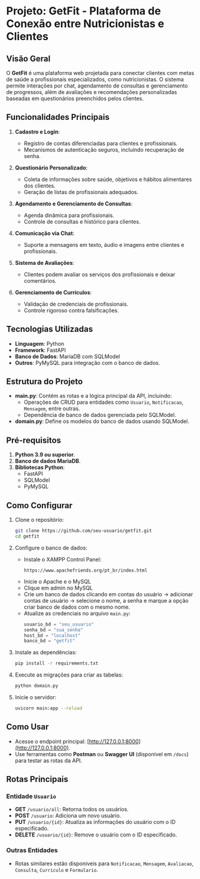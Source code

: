 # Projeto: GetFit - Plataforma de Conexão entre Nutricionistas e Clientes

## Visão Geral
O **GetFit** é uma plataforma web projetada para conectar clientes com metas de saúde a profissionais especializados, como nutricionistas. O sistema permite interações por chat, agendamento de consultas e gerenciamento de progressos, além de avaliações e recomendações personalizadas baseadas em questionários preenchidos pelos clientes.

## Funcionalidades Principais
1. **Cadastro e Login**:
   - Registro de contas diferenciadas para clientes e profissionais.
   - Mecanismos de autenticação seguros, incluindo recuperação de senha.

2. **Questionário Personalizado**:
   - Coleta de informações sobre saúde, objetivos e hábitos alimentares dos clientes.
   - Geração de listas de profissionais adequados.

3. **Agendamento e Gerenciamento de Consultas**:
   - Agenda dinâmica para profissionais.
   - Controle de consultas e histórico para clientes.

4. **Comunicação via Chat**:
   - Suporte a mensagens em texto, áudio e imagens entre clientes e profissionais.

5. **Sistema de Avaliações**:
   - Clientes podem avaliar os serviços dos profissionais e deixar comentários.

6. **Gerenciamento de Currículos**:
   - Validação de credenciais de profissionais.
   - Controle rigoroso contra falsificações.

## Tecnologias Utilizadas
- **Linguagem**: Python
- **Framework**: FastAPI
- **Banco de Dados**: MariaDB com SQLModel
- **Outros**: PyMySQL para integração com o banco de dados.

## Estrutura do Projeto
- **main.py**: Contém as rotas e a lógica principal da API, incluindo:
  - Operações de CRUD para entidades como `Usuario`, `Notificacao`, `Mensagem`, entre outras.
  - Dependência de banco de dados gerenciada pelo SQLModel.
- **domain.py**: Define os modelos do banco de dados usando SQLModel.

## Pré-requisitos
1. **Python 3.9 ou superior**.
2. **Banco de dados MariaDB**.
3. **Bibliotecas Python**:
   - FastAPI
   - SQLModel
   - PyMySQL

## Como Configurar
1. Clone o repositório:
   ```bash
   git clone https://github.com/seu-usuario/getfit.git
   cd getfit
   ```
2. Configure o banco de dados:
   - Instale o XAMPP Control Panel:
     ```Link
     https://www.apachefriends.org/pt_br/index.html
     ```
   - Inicie o Apache e o MySQL
   - Clique em admin no MySQL
   - Crie um banco de dados clicando em contas do usuário -> adicionar contas de usuário -> selecione o nome, a senha e marque a opção criar banco de dados com o mesmo nome.
   - Atualize as credenciais no arquivo `main.py`:
     ```python
     usuario_bd = "seu_usuario"
     senha_bd = "sua_senha"
     host_bd = "localhost"
     banco_bd = "getfit"
     ```

3. Instale as dependências:
   ```bash
   pip install -r requirements.txt
   ```

4. Execute as migrações para criar as tabelas:
   ```bash
   python domain.py
   ```

5. Inicie o servidor:
   ```bash
   uvicorn main:app --reload
   ```

## Como Usar
- Acesse o endpoint principal: [http://127.0.0.1:8000](http://127.0.0.1:8000).
- Use ferramentas como **Postman** ou **Swagger UI** (disponível em `/docs`) para testar as rotas da API.

## Rotas Principais
### Entidade `Usuario`
- **GET** `/usuario/all`: Retorna todos os usuários.
- **POST** `/usuario`: Adiciona um novo usuário.
- **PUT** `/usuario/{id}`: Atualiza as informações do usuário com o ID especificado.
- **DELETE** `/usuario/{id}`: Remove o usuário com o ID especificado.

### Outras Entidades
- Rotas similares estão disponíveis para `Notificacao`, `Mensagem`, `Avaliacao`, `Consulta`, `Curriculo` e `Formulario`.
